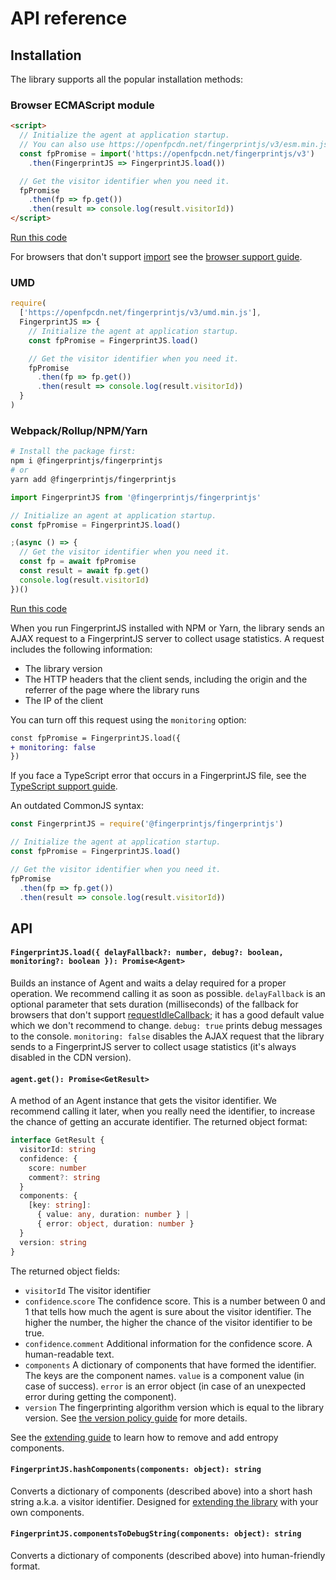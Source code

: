 # API reference

## Installation

The library supports all the popular installation methods:

### Browser ECMAScript module

```html
<script>
  // Initialize the agent at application startup.
  // You can also use https://openfpcdn.net/fingerprintjs/v3/esm.min.js
  const fpPromise = import('https://openfpcdn.net/fingerprintjs/v3')
    .then(FingerprintJS => FingerprintJS.load())

  // Get the visitor identifier when you need it.
  fpPromise
    .then(fp => fp.get())
    .then(result => console.log(result.visitorId))
</script>
```

[Run this code](https://stackblitz.com/edit/fpjs-3-cdn?file=index.html&devtoolsheight=100)

For browsers that don't support [import](https://developer.mozilla.org/en-US/docs/Web/JavaScript/Reference/Statements/import)
see the [browser support guide](browser_support.md#import-support).

### UMD

```js
require(
  ['https://openfpcdn.net/fingerprintjs/v3/umd.min.js'],
  FingerprintJS => {
    // Initialize the agent at application startup.
    const fpPromise = FingerprintJS.load()

    // Get the visitor identifier when you need it.
    fpPromise
      .then(fp => fp.get())
      .then(result => console.log(result.visitorId))
  }
)
```

### Webpack/Rollup/NPM/Yarn

```bash
# Install the package first:
npm i @fingerprintjs/fingerprintjs
# or
yarn add @fingerprintjs/fingerprintjs
```

```js
import FingerprintJS from '@fingerprintjs/fingerprintjs'

// Initialize an agent at application startup.
const fpPromise = FingerprintJS.load()

;(async () => {
  // Get the visitor identifier when you need it.
  const fp = await fpPromise
  const result = await fp.get()
  console.log(result.visitorId)
})()
```

[Run this code](https://stackblitz.com/edit/fpjs-3-npm?file=index.js&devtoolsheight=100)

When you run FingerprintJS installed with NPM or Yarn, the library sends an AJAX request to a FingerprintJS server
to collect usage statistics. A request includes the following information:

- The library version
- The HTTP headers that the client sends, including the origin and the referrer of the page where the library runs
- The IP of the client

You can turn off this request using the `monitoring` option:

```diff
const fpPromise = FingerprintJS.load({
+ monitoring: false
})
```

If you face a TypeScript error that occurs in a FingerprintJS file,
see the [TypeScript support guide](typescript_support.md).

An outdated CommonJS syntax:

```js
const FingerprintJS = require('@fingerprintjs/fingerprintjs')

// Initialize the agent at application startup.
const fpPromise = FingerprintJS.load()

// Get the visitor identifier when you need it.
fpPromise
  .then(fp => fp.get())
  .then(result => console.log(result.visitorId))
```

## API

#### `FingerprintJS.load({ delayFallback?: number, debug?: boolean, monitoring?: boolean }): Promise<Agent>`

Builds an instance of Agent and waits a delay required for a proper operation.
We recommend calling it as soon as possible.
`delayFallback` is an optional parameter that sets duration (milliseconds) of the fallback for browsers that don't support [requestIdleCallback](https://developer.mozilla.org/en-US/docs/Web/API/Window/requestIdleCallback);
it has a good default value which we don't recommend to change.
`debug: true` prints debug messages to the console.
`monitoring: false` disables the AJAX request that the library sends to a FingerprintJS server to collect usage statistics
(it's always disabled in the CDN version).

#### `agent.get(): Promise<GetResult>`

A method of an Agent instance that gets the visitor identifier.
We recommend calling it later, when you really need the identifier, to increase the chance of getting an accurate identifier.
The returned object format:

```ts
interface GetResult {
  visitorId: string
  confidence: {
    score: number
    comment?: string
  }
  components: {
    [key: string]:
      { value: any, duration: number } |
      { error: object, duration: number }
  }
  version: string
}
```

The returned object fields:

- `visitorId` The visitor identifier
- `confidence`.`score` The confidence score.
    This is a number between 0 and 1 that tells how much the agent is sure about the visitor identifier.
    The higher the number, the higher the chance of the visitor identifier to be true.
- `confidence`.`comment` Additional information for the confidence score. A human-readable text.
- `components` A dictionary of components that have formed the identifier.
    The keys are the component names.
    `value` is a component value (in case of success).
    `error` is an error object (in case of an unexpected error during getting the component).
- `version` The fingerprinting algorithm version which is equal to the library version.
    See [the version policy guide](version_policy.md) for more details.

See the [extending guide](extending.md) to learn how to remove and add entropy components.

#### `FingerprintJS.hashComponents(components: object): string`

Converts a dictionary of components (described above) into a short hash string a.k.a. a visitor identifier.
Designed for [extending the library](extending.md) with your own components.

#### `FingerprintJS.componentsToDebugString(components: object): string`

Converts a dictionary of components (described above) into human-friendly format.
